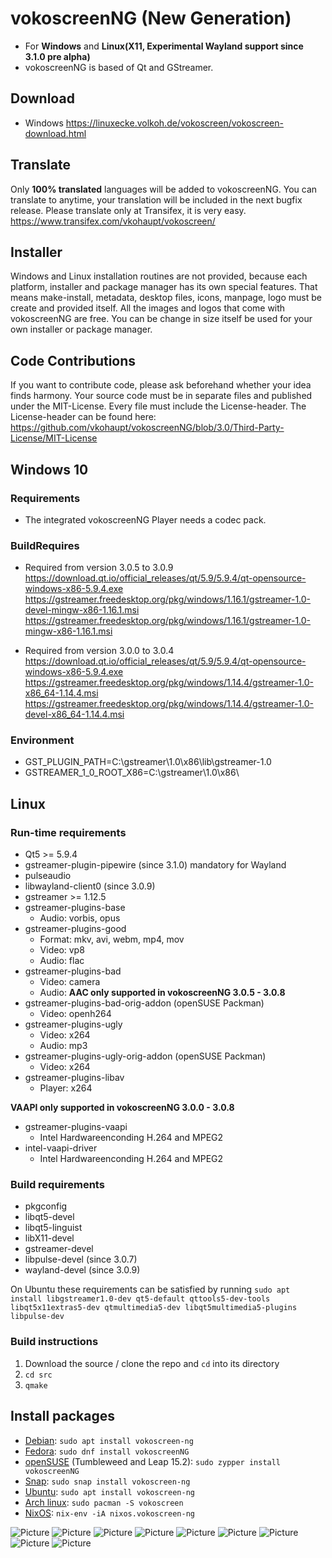 # vokoscreenNG (New Generation)

* For **Windows** and **Linux(X11, Experimental Wayland support since 3.1.0 pre alpha)**
* vokoscreenNG is based of Qt and GStreamer.

## Download
* Windows https://linuxecke.volkoh.de/vokoscreen/vokoscreen-download.html

## Translate
Only **100% translated** languages will be added to vokoscreenNG.
You can translate to anytime, your translation will be included in the next bugfix release.
Please translate only at Transifex, it is very easy.
https://www.transifex.com/vkohaupt/vokoscreen/

## Installer
Windows and Linux installation routines are not provided, because each platform, installer and package manager has its own special features. That means make-install, metadata, desktop files, icons, manpage, logo must be create and provided itself. All the images and logos that come with vokoscreenNG are free. You can be change in size itself be used for your own installer or package manager.

## Code Contributions
If you want to contribute code, please ask beforehand whether your idea finds harmony. Your source code must be in separate files and published under the MIT-License.
Every file must include the License-header.
The License-header can be found here: https://github.com/vkohaupt/vokoscreenNG/blob/3.0/Third-Party-License/MIT-License


## Windows 10
### Requirements
* The integrated vokoscreenNG Player needs a codec pack.

### BuildRequires
* Required from version 3.0.5 to 3.0.9  
   https://download.qt.io/official_releases/qt/5.9/5.9.4/qt-opensource-windows-x86-5.9.4.exe  
   https://gstreamer.freedesktop.org/pkg/windows/1.16.1/gstreamer-1.0-devel-mingw-x86-1.16.1.msi  
   https://gstreamer.freedesktop.org/pkg/windows/1.16.1/gstreamer-1.0-mingw-x86-1.16.1.msi  

* Required from version 3.0.0 to 3.0.4  
   https://download.qt.io/official_releases/qt/5.9/5.9.4/qt-opensource-windows-x86-5.9.4.exe  
   https://gstreamer.freedesktop.org/pkg/windows/1.14.4/gstreamer-1.0-x86_64-1.14.4.msi  
   https://gstreamer.freedesktop.org/pkg/windows/1.14.4/gstreamer-1.0-devel-x86_64-1.14.4.msi  

### Environment
* GST_PLUGIN_PATH=C:\gstreamer\1.0\x86\lib\gstreamer-1.0
* GSTREAMER_1_0_ROOT_X86=C:\gstreamer\1.0\x86\


## Linux
### Run-time requirements
* Qt5 >= 5.9.4
* gstreamer-plugin-pipewire (since 3.1.0) mandatory for Wayland
* pulseaudio
* libwayland-client0 (since 3.0.9)
* gstreamer >= 1.12.5
* gstreamer-plugins-base
  - Audio: vorbis, opus
* gstreamer-plugins-good
  - Format: mkv, avi, webm, mp4, mov
  - Video: vp8
  - Audio: flac
* gstreamer-plugins-bad
  - Video: camera
  - Audio: **AAC only supported in vokoscreenNG 3.0.5 - 3.0.8**
* gstreamer-plugins-bad-orig-addon (openSUSE Packman)
  - Video: openh264
* gstreamer-plugins-ugly
  - Video: x264
  - Audio: mp3
* gstreamer-plugins-ugly-orig-addon (openSUSE Packman)
  - Video: x264
* gstreamer-plugins-libav
  - Player: x264

**VAAPI only supported in vokoscreenNG 3.0.0 - 3.0.8**

* gstreamer-plugins-vaapi
  - Intel Hardwareenconding H.264 and MPEG2
* intel-vaapi-driver
  - Intel Hardwareenconding H.264 and MPEG2

### Build requirements
* pkgconfig
* libqt5-devel
* libqt5-linguist
* libX11-devel
* gstreamer-devel
* libpulse-devel (since 3.0.7)
* wayland-devel (since 3.0.9)

On Ubuntu these requirements can be satisfied by running `sudo apt install libgstreamer1.0-dev qt5-default qttools5-dev-tools libqt5x11extras5-dev qtmultimedia5-dev libqt5multimedia5-plugins libpulse-dev`

### Build instructions
1. Download the source / clone the repo and `cd` into its directory
2. `cd src`
3. `qmake`

## Install packages

* [Debian](https://tracker.debian.org/pkg/vokoscreen-ng): `sudo apt install vokoscreen-ng`
* [Fedora](https://src.fedoraproject.org/rpms/vokoscreenNG): `sudo dnf install vokoscreenNG`
* [openSUSE](https://software.opensuse.org/package/vokoscreenNG) (Tumbleweed and Leap 15.2): `sudo zypper install vokoscreenNG`
* [Snap](https://snapcraft.io/vokoscreen-ng): `sudo snap install vokoscreen-ng`
* [Ubuntu](https://launchpad.net/ubuntu/+source/vokoscreen-ng): `sudo apt install vokoscreen-ng`
* [Arch linux](https://www.archlinux.org/packages/community/x86_64/vokoscreen/): `sudo pacman -S vokoscreen`
* [NixOS](https://github.com/NixOS/nixpkgs/blob/master/pkgs/applications/video/vokoscreen-ng/default.nix): `nix-env -iA nixos.vokoscreen-ng`

![Picture](https://vokoscreen.volkoh.de/3.0/picture/screencast-0.png)
![Picture](https://vokoscreen.volkoh.de/3.0/picture/screencast-1.png)
![Picture](https://vokoscreen.volkoh.de/3.0/picture/screencast-2.png)
![Picture](https://vokoscreen.volkoh.de/3.0/picture/screencast-3.png)
![Picture](https://vokoscreen.volkoh.de/3.0/picture/screencast-4.png)
![Picture](https://vokoscreen.volkoh.de/3.0/picture/screencast-5.png)
![Picture](https://vokoscreen.volkoh.de/3.0/picture/screencast-6.png)
![Picture](https://vokoscreen.volkoh.de/3.0/picture/screencast-7.png)
![Picture](https://vokoscreen.volkoh.de/3.0/picture/screencast-8.png)
